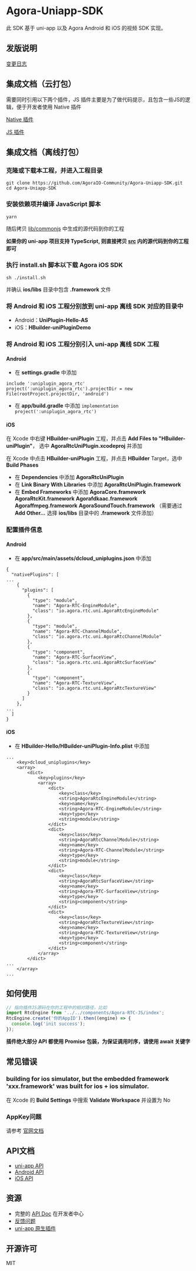 # Agora-Uniapp-SDK

此 SDK 基于 uni-app 以及 Agora Android 和 iOS 的视频 SDK 实现。

## 发版说明
[变更日志](CHANGELOG.md)

## 集成文档（云打包）

需要同时引用以下两个插件，JS 插件主要是为了做代码提示，且包含一些JS的逻辑，便于开发者使用 Native 插件

[Native 插件](https://ext.dcloud.net.cn/plugin?id=3720)

[JS 插件](https://ext.dcloud.net.cn/plugin?id=3741)

## 集成文档（离线打包）

### 克隆或下载本工程，并进入工程目录

```shell
git clone https://github.com/AgoraIO-Community/Agora-Uniapp-SDK.git
cd Agora-Uniapp-SDK
```

### 安装依赖项并编译 JavaScript 脚本

```shell
yarn
```

随后拷贝 [lib/commonjs](lib/commonjs) 中生成的源代码到你的工程

**如果你的 uni-app 项目支持 TypeScript, 则直接拷贝 [src](https://github.com/AgoraIO-Community/Agora-Uniapp-SDK/tree/master/src) 内的源代码到你的工程即可**

### 执行 **install.sh** 脚本以下载 Agora iOS SDK

```shell
sh ./install.sh
```

并确认 **ios/libs** 目录中包含 **.framework** 文件

### 将 Android 和 iOS 工程分别放到 uni-app 离线 SDK 对应的目录中

* Android：**UniPlugin-Hello-AS**
* iOS：**HBuilder-uniPluginDemo**

### 将 Android 和 iOS 工程分别引入 uni-app 离线 SDK 工程

#### Android

* 在 **settings.gradle** 中添加
```
include ':uniplugin_agora_rtc'
project(':uniplugin_agora_rtc').projectDir = new File(rootProject.projectDir, 'android')
```

* 在 **app/build.gradle** 中添加 `implementation project(':uniplugin_agora_rtc')`

#### iOS

在 Xcode 中右键 **HBuilder-uniPlugin** 工程，并点击 **Add Files to "HBuilder-uniPlugin"**， 选中 **AgoraRtcUniPlugin.xcodeproj** 并添加

在 Xcode 中点击 **HBuilder-uniPlugin** 工程，并点击 **HBuilder** Target，选中 **Build Phases**

* 在 **Dependencies** 中添加 **AgoraRtcUniPlugin**
* 在 **Link Binary With Libraries** 中添加 **AgoraRtcUniPlugin.framework**
* 在 **Embed Frameworks** 中添加 **AgoraCore.framework** **AgoraRtcKit.framework** **Agorafdkaac.framework** **Agoraffmpeg.framework** **AgoraSoundTouch.framework** （需要通过 **Add Other...** 选择 **ios/libs** 目录中的 **.framework** 文件添加）

### 配置插件信息

#### Android

* 在 **app/src/main/assets/dcloud_uniplugins.json** 中添加
```
{
  "nativePlugins": [
...
    {
      "plugins": [
        {
          "type": "module",
          "name": "Agora-RTC-EngineModule",
          "class": "io.agora.rtc.uni.AgoraRtcEngineModule"
        },
        {
          "type": "module",
          "name": "Agora-RTC-ChannelModule",
          "class": "io.agora.rtc.uni.AgoraRtcChannelModule"
        },
        {
          "type": "component",
          "name": "Agora-RTC-SurfaceView",
          "class": "io.agora.rtc.uni.AgoraRtcSurfaceView"
        },
        {
          "type": "component",
          "name": "Agora-RTC-TextureView",
          "class": "io.agora.rtc.uni.AgoraRtcTextureView"
        }
      ]
    },
...
  ]
}    
```

#### iOS

* 在 **HBuilder-Hello/HBuilder-uniPlugin-Info.plist** 中添加
```
...
	<key>dcloud_uniplugins</key>
	<array>	
        <dict>
            <key>plugins</key>
            <array>
                <dict>
                    <key>class</key>
                    <string>AgoraRtcEngineModule</string>
                    <key>name</key>
                    <string>Agora-RTC-EngineModule</string>
                    <key>type</key>
                    <string>module</string>
                </dict>
                <dict>
                    <key>class</key>
                    <string>AgoraRtcChannelModule</string>
                    <key>name</key>
                    <string>Agora-RTC-ChannelModule</string>
                    <key>type</key>
                    <string>module</string>
                </dict>
                <dict>
                    <key>class</key>
                    <string>AgoraRtcSurfaceView</string>
                    <key>name</key>
                    <string>Agora-RTC-SurfaceView</string>
                    <key>type</key>
                    <string>component</string>
                </dict>
                <dict>
                    <key>class</key>
                    <string>AgoraRtcTextureView</string>
                    <key>name</key>
                    <string>Agora-RTC-TextureView</string>
                    <key>type</key>
                    <string>component</string>
                </dict>
            </array>
        </dict>
...
	</array>
...
```

## 如何使用

```javascript
// 指向插件JS源码在你的工程中的相对路径，比如
import RtcEngine from '../../components/Agora-RTC-JS/index';
RtcEngine.create('你的AppID').then((engine) => {
  console.log('init success');
});
```

**插件绝大部分 API 都使用 Promise 包装，为保证调用时序，请使用 await 关键字**

## 常见错误

### building for ios simulator, but the embedded framework 'xxx.framework' was built for ios + ios simulator.

在 Xcode 的 **Build Settings** 中搜索 **Validate Workspace** 并设置为 No

### AppKey问题

请参考 [官网文档](https://nativesupport.dcloud.net.cn/AppDocs/README?id=appkey)

## API文档

* [uni-app API](https://docs.agora.io/cn/Interactive%20Broadcast/API%20Reference/react_native/index.html)
* [Android API](https://docs.agora.io/cn/Interactive%20Broadcast/API%20Reference/java/index.html)
* [iOS API](https://docs.agora.io/cn/Interactive%20Broadcast/API%20Reference/oc/docs/headers/Agora-Objective-C-API-Overview.html)

## 资源

* 完整的 [API Doc](https://docs.agora.io/cn/) 在开发者中心
* [反馈问题](https://github.com/AgoraIO-Community/Agora-Uniapp-SDK/issues)
* [uni-app 原生插件](https://nativesupport.dcloud.net.cn/NativePlugin/README)

## 开源许可

MIT
